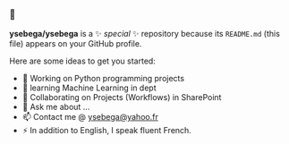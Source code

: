 ### 👋


**ysebega/ysebega** is a ✨ _special_ ✨ repository because its `README.md` (this file) appears on your GitHub profile.

Here are some ideas to get you started:

- 🔭 Working on Python programming projects
- 🌱 learning Machine Learning in dept
- 👯 Collaborating on Projects (Workflows) in SharePoint
- 💬 Ask me about ...
- 📫 Contact me @ ysebega@yahoo.fr
- ⚡ In addition to English, I speak fluent French.

